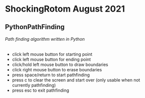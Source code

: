 # ShockingRotom August 2021
## PythonPathFinding
###### Path finding algorithm written in Python
- click left mouse button for starting point
- click left mouse button for ending point
- click/hold left mouse button to draw boundaries
- click right mouse button to erase boundaries
- press space/return to start pathfinding
- press c to clear the screen and start over (only usable when not currently pathfinding)
- press esc to exit pathfinding
